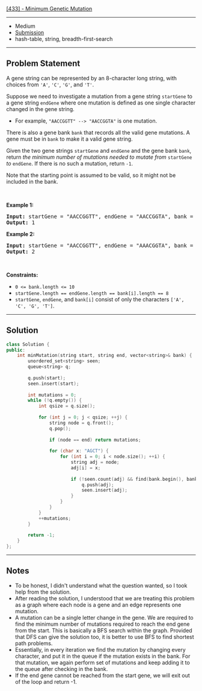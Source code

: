 [[433] - Minimum Genetic Mutation](https://leetcode.com/problems/minimum-genetic-mutation)

---

- Medium
- [Submission](https://leetcode.com/submissions/detail/835352974/)
- hash-table, string, breadth-first-search

---

## Problem Statement

<p>A gene string can be represented by an 8-character long string, with choices from <code>&#39;A&#39;</code>, <code>&#39;C&#39;</code>, <code>&#39;G&#39;</code>, and <code>&#39;T&#39;</code>.</p>

<p>Suppose we need to investigate a mutation from a gene string <code>startGene</code> to a gene string <code>endGene</code> where one mutation is defined as one single character changed in the gene string.</p>

<ul>
	<li>For example, <code>&quot;AACCGGTT&quot; --&gt; &quot;AACCGGTA&quot;</code> is one mutation.</li>
</ul>

<p>There is also a gene bank <code>bank</code> that records all the valid gene mutations. A gene must be in <code>bank</code> to make it a valid gene string.</p>

<p>Given the two gene strings <code>startGene</code> and <code>endGene</code> and the gene bank <code>bank</code>, return <em>the minimum number of mutations needed to mutate from </em><code>startGene</code><em> to </em><code>endGene</code>. If there is no such a mutation, return <code>-1</code>.</p>

<p>Note that the starting point is assumed to be valid, so it might not be included in the bank.</p>

<p>&nbsp;</p>
<p><strong class="example">Example 1:</strong></p>

<pre>
<strong>Input:</strong> startGene = &quot;AACCGGTT&quot;, endGene = &quot;AACCGGTA&quot;, bank = [&quot;AACCGGTA&quot;]
<strong>Output:</strong> 1
</pre>

<p><strong class="example">Example 2:</strong></p>

<pre>
<strong>Input:</strong> startGene = &quot;AACCGGTT&quot;, endGene = &quot;AAACGGTA&quot;, bank = [&quot;AACCGGTA&quot;,&quot;AACCGCTA&quot;,&quot;AAACGGTA&quot;]
<strong>Output:</strong> 2
</pre>

<p>&nbsp;</p>
<p><strong>Constraints:</strong></p>

<ul>
	<li><code>0 &lt;= bank.length &lt;= 10</code></li>
	<li><code>startGene.length == endGene.length == bank[i].length == 8</code></li>
	<li><code>startGene</code>, <code>endGene</code>, and <code>bank[i]</code> consist of only the characters <code>[&#39;A&#39;, &#39;C&#39;, &#39;G&#39;, &#39;T&#39;]</code>.</li>
</ul>


---

## Solution

```cpp
class Solution {
public:
    int minMutation(string start, string end, vector<string>& bank) {
        unordered_set<string> seen;
        queue<string> q;
        
        q.push(start);
        seen.insert(start);
        
        int mutations = 0;
        while (!q.empty()) {
            int qsize = q.size();
            
            for (int j = 0; j < qsize; ++j) {
                string node = q.front();
                q.pop();
                
                if (node == end) return mutations;
                
                for (char x: "AGCT") {
                    for (int i = 0; i < node.size(); ++i) {
                        string adj = node;
                        adj[i] = x;
                        
                        if (!seen.count(adj) && find(bank.begin(), bank.end(), adj) != bank.end()) {
                            q.push(adj);
                            seen.insert(adj);
                        }
                    }
                }
            }
            ++mutations;
        }
        
        return -1;
    }
};
```

---

## Notes

- To be honest, I didn't understand what the question wanted, so I took help from the solution.
- After reading the solution, I understood that we are treating this problem as a graph where each node is a gene and an edge represents one mutation.
- A mutation can be a single letter change in the gene. We are required to find the minimum number of mutations required to reach the end gene from the start. This is basically a BFS search within the graph. Provided that DFS can give the solution too, it is better to use BFS to find shortest path problems.
- Essentially, in every iteration we find the mutation by changing every character, and put it in the queue if the mutation exists in the bank. For that mutation, we again perform set of mutations and keep adding it to the queue after checking in the bank.
- If the end gene cannot be reached from the start gene, we will exit out of the loop and return -1.
